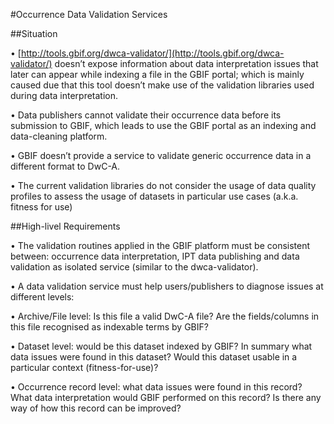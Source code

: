 #Occurrence Data Validation Services

##Situation

  •	[http://tools.gbif.org/dwca-validator/](http://tools.gbif.org/dwca-validator/) doesn’t expose information about data interpretation issues that later can appear while indexing a file in the GBIF portal; which is mainly caused due that this tool doesn’t make use of the validation libraries used during data interpretation.
  
  •	Data publishers cannot validate their occurrence data before its submission to GBIF, which leads to use the GBIF portal as an indexing and data-cleaning platform.
  
  •	GBIF doesn’t provide a service to validate generic occurrence data in a different format to DwC-A.
  
  •	The current validation libraries do not consider the usage of data quality profiles to assess the usage of datasets in particular use cases (a.k.a. fitness for use)
  
  
##High-livel Requirements

  •	The validation routines applied in the GBIF platform must be consistent between: occurrence data interpretation, IPT data publishing and data validation as isolated service (similar to the dwca-validator).
  
  •	A data validation service must help users/publishers to diagnose issues at different levels:
  
  • Archive/File level: Is this file a valid DwC-A file? Are the fields/columns in this file recognised as indexable terms by GBIF?
  
  • Dataset level: would be this dataset indexed by GBIF? In summary what data issues were found in this dataset? Would this dataset usable in a particular context (fitness-for-use)?
  
  • Occurrence record level: what data issues were found in this record? What data interpretation would GBIF performed on this record? Is there any way of how this record can be improved?

